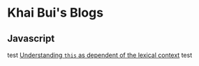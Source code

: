 # Khai Bui's Blogs

## Javascript
test [Understanding `this` as dependent of the lexical context][js-this] test

[js-this]: /javascript/this.md
